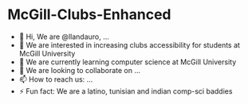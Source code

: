# McGill-Clubs-Enhanced

- 👋 Hi, We are @llandauro, ...
- 👀 We are interested in increasing clubs accessibility for students at McGill University
- 🌱 We are currently learning computer science at McGill University
- 💞️ We are looking to collaborate on ...
- 📫 How to reach us: ...
- ⚡ Fun fact: We are a latino, tunisian and indian comp-sci baddies

